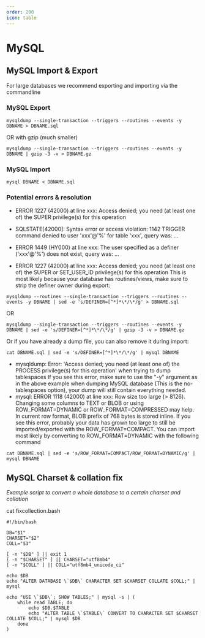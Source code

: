 ```yaml
---
order: 200
icon: table
---
```


# MySQL

## MySQL Import & Export

For large databases we recommend exporting and importing via the commandline

### MySQL Export
```
mysqldump --single-transaction --triggers --routines --events -y DBNAME > DBNAME.sql
```
OR with gzip (much smaller)
```
mysqldump --single-transaction --triggers --routines --events -y DBNAME | gzip -3 -v > DBNAME.gz
```

### MySQL Import
```
mysql DBNAME < DBNAME.sql
```

### Potential errors & resolution

* ERROR 1227 (42000) at line xxx: Access denied; you need (at least one of) the SUPER privilege(s) for this operation
* SQLSTATE[42000]: Syntax error or access violation: 1142 TRIGGER command denied to user 'xxx'@'%' for table 'xxx', query was: ...
* ERROR 1449 (HY000) at line xxx: The user specified as a definer ('xxx'@'%') does not exist, query was: ...
  
* ERROR 1227 (42000) at line xxx: Access denied; you need (at least one of) the SUPER or SET_USER_ID privilege(s) for this operation
This is most likely because your database has routines/views, make sure to strip the definer owner during export:
```
mysqldump --routines --single-transaction --triggers --routines --events -y DBNAME | sed -e 's/DEFINER=[^*]*\*/\*/g' > DBNAME.sql
```
OR
```
mysqldump --single-transaction --triggers --routines --events -y DBNAME | sed -e 's/DEFINER=[^*]*\*/\*/g' | gzip -3 -v > DBNAME.gz
```
Or if you have already a dump file, you can also remove it during import:
```
cat DBNAME.sql | sed -e 's/DEFINER=[^*]*\*/\*/g' | mysql DBNAME
```

* mysqldump: Error: 'Access denied; you need (at least one of) the PROCESS privilege(s) for this operation' when trying to dump tablespaces
If you see this error, make sure to use the "-y" argument as in the above example when dumping MySQL database (This is the no-tablespaces option), your dump will still contain everything needed.
* mysql: ERROR 1118 (42000) at line xxx: Row size too large (> 8126). Changing some columns to TEXT or BLOB or using ROW_FORMAT=DYNAMIC or ROW_FORMAT=COMPRESSED may help. In current row format, BLOB prefix of 768 bytes is stored inline.
If you see this error, probably your data has grown too large to still be imported/exported with the ROW_FORMAT=COMPACT. You can import most likely by converting to ROW_FORMAT=DYNAMIC with the following command
```
cat DBNAME.sql | sed -e 's/ROW_FORMAT=COMPACT/ROW_FORMAT=DYNAMIC/g' | mysql DBNAME
```

## MySQL Charset & collation fix

_Example script to convert a whole database to a certain charset and collation_ 

cat fixcollection.bash
```
#!/bin/bash

DB="$1"
CHARSET="$2"
COLL="$3"

[ -n "$DB" ] || exit 1
[ -n "$CHARSET" ] || CHARSET="utf8mb4"
[ -n "$COLL" ] || COLL="utf8mb4_unicode_ci"

echo $DB
echo "ALTER DATABASE \`$DB\` CHARACTER SET $CHARSET COLLATE $COLL;" | mysql

echo "USE \`$DB\`; SHOW TABLES;" | mysql -s | (
    while read TABLE; do
        echo $DB.$TABLE
        echo "ALTER TABLE \`$TABLE\` CONVERT TO CHARACTER SET $CHARSET COLLATE $COLL;" | mysql $DB
    done
)
```
